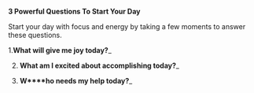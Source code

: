 **3 Powerful Questions To Start Your Day**

Start your day with focus and energy by taking a few moments to answer these questions.

1.**What will give me joy today?**_

2. **What am I excited about accomplishing today?**_

3. **W****ho needs my help today?**_	